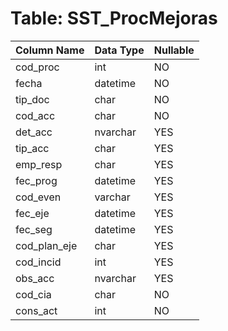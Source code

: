 # Table: SST_ProcMejoras

| Column Name | Data Type | Nullable |
|-------------|-----------|----------|
| cod_proc | int | NO |
| fecha | datetime | NO |
| tip_doc | char | NO |
| cod_acc | char | NO |
| det_acc | nvarchar | YES |
| tip_acc | char | YES |
| emp_resp | char | YES |
| fec_prog | datetime | YES |
| cod_even | varchar | YES |
| fec_eje | datetime | YES |
| fec_seg | datetime | YES |
| cod_plan_eje | char | YES |
| cod_incid | int | YES |
| obs_acc | nvarchar | YES |
| cod_cia | char | NO |
| cons_act | int | NO |
